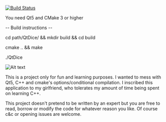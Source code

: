 [![Build Status](https://travis-ci.org/Petross404/QtDice.svg?branch=master)](https://travis-ci.org/Petross404/QtDice)

You need Qt5 and CMake 3 or higher

-- Build instructions --

cd path/QtDice/ && mkdir build && cd build

cmake .. && make

./QtDice

![Alt text](https://i.imgur.com/6NiTf1E.png)

This is a project only for fun and learning purposes. I wanted to mess with Qt5, C++ and cmake's options/conditional compilation.
I inscribed this application to my girlfriend, who tolerates my amount of time being spent on learning C++.

This project doesn't pretend to be written by an expert but you are free to read, borrow or modify the code for whatever reason you like. 
Of course c&c or opening issues are welcome. 

